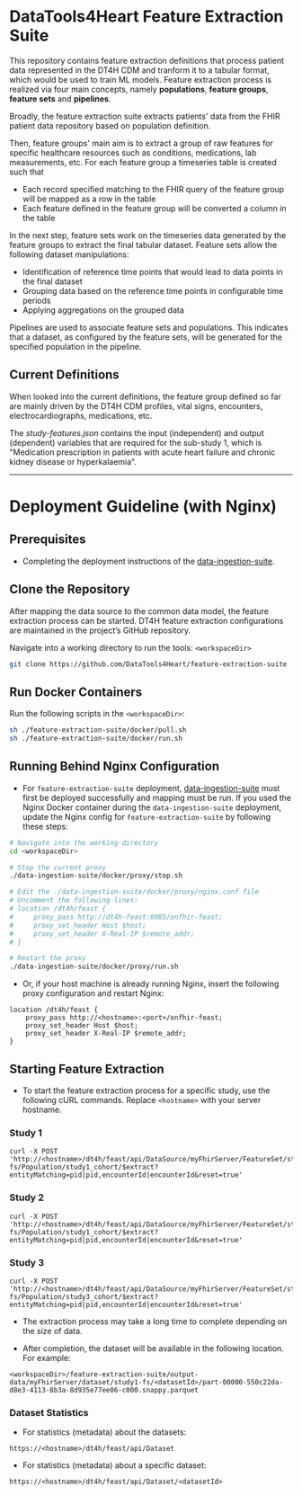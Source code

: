 # DataTools4Heart Feature Extraction Suite
This repository contains feature extraction definitions that process patient data represented in the DT4H CDM and tranform it to a tabular format, which would be used to train ML models. Feature extraction process is realized via four main concepts, namely **populations**, **feature groups**, **feature sets** and **pipelines**.

Broadly, the feature extraction suite extracts patients' data from the FHIR patient data repository based on population definition. 

Then, feature groups' main aim is to extract a group of raw features for specific healthcare resources such as conditions, medications, lab measurements, etc. For each feature group a timeseries table is created such that
  * Each record specified matching to the FHIR query of the feature group will be mapped as a row in the table
  * Each feature defined in the feature group will be converted a column in the table

In the next step, feature sets work on the timeseries data generated by the feature groups to extract the final tabular dataset. Feature sets allow the following dataset manipulations:
  * Identification of reference time points that would lead to data points in the final dataset
  * Grouping data based on the reference time points in configurable time periods 
  * Applying aggregations on the grouped data

Pipelines are used to associate feature sets and populations. This indicates that a dataset, as configured by the feature sets, will be generated for the specified population in the pipeline.

## Current Definitions
When looked into the current definitions, the feature group defined so far are mainly driven by the DT4H CDM profiles, vital signs, encounters, electrocardiographs, medications, etc. 

The _study-features.json_ contains the input (independent) and output (dependent) variables that are required for the sub-study 1, which is "Medication prescription in patients with acute heart failure and chronic kidney disease or hyperkalaemia".

---

# Deployment Guideline (with Nginx)

## Prerequisites

- Completing the deployment instructions of the [data-ingestion-suite](https://github.com/DataTools4Heart/data-ingestion-suite).

## Clone the Repository

After mapping the data source to the common data model, the feature extraction process can be started. DT4H feature extraction configurations are maintained in the project’s GitHub repository.

Navigate into a working directory to run the tools: `<workspaceDir>`

```bash
git clone https://github.com/DataTools4Heart/feature-extraction-suite
```

## Run Docker Containers

Run the following scripts in the `<workspaceDir>`:

```bash
sh ./feature-extraction-suite/docker/pull.sh
sh ./feature-extraction-suite/docker/run.sh
```

## Running Behind Nginx Configuration

* For `feature-extraction-suite` deployment, [data-ingestion-suite](https://github.com/DataTools4Heart/data-ingestion-suite) must first be deployed successfully and mapping must be run.
If you used the Nginx Docker container during the `data-ingestion-suite` deployment, 
update the Nginx config for `feature-extraction-suite` by following these steps:

```bash
# Navigate into the working directory
cd <workspaceDir>

# Stop the current proxy
./data-ingestion-suite/docker/proxy/stop.sh

# Edit the ./data-ingestion-suite/docker/proxy/nginx.conf file
# Uncomment the following lines:
# location /dt4h/feast {
#     proxy_pass http://dt4h-feast:8085/onfhir-feast;
#     proxy_set_header Host $host;
#     proxy_set_header X-Real-IP $remote_addr;
# }

# Restart the proxy
./data-ingestion-suite/docker/proxy/run.sh
```

* Or, if your host machine is already running Nginx, insert the following proxy configuration and restart Nginx:

```nginx
location /dt4h/feast {
    proxy_pass http://<hostname>:<port>/onfhir-feast;
    proxy_set_header Host $host;
    proxy_set_header X-Real-IP $remote_addr;
}
```

## Starting Feature Extraction

* To start the feature extraction process for a specific study, use the following cURL commands. Replace `<hostname>` with your server hostname.

### Study 1

```shell
curl -X POST 'http://<hostname>/dt4h/feast/api/DataSource/myFhirServer/FeatureSet/study1-fs/Population/study1_cohort/$extract?entityMatching=pid|pid,encounterId|encounterId&reset=true'
```

### Study 2

```shell
curl -X POST 'http://<hostname>/dt4h/feast/api/DataSource/myFhirServer/FeatureSet/study2-fs/Population/study1_cohort/$extract?entityMatching=pid|pid,encounterId|encounterId&reset=true'
```

### Study 3

```shell
curl -X POST 'http://<hostname>/dt4h/feast/api/DataSource/myFhirServer/FeatureSet/study3-fs/Population/study3_cohort/$extract?entityMatching=pid|pid,encounterId|encounterId&reset=true'
```

* The extraction process may take a long time to complete depending on the size of data.

* After completion, the dataset will be available in the following location. For example:

```
<workspaceDir>/feature-extraction-suite/output-data/myFhirServer/dataset/study1-fs/<datasetId>/part-00000-550c22da-d8e3-4113-8b3a-8d935e77ee06-c000.snappy.parquet
```

### Dataset Statistics

* For statistics (metadata) about the datasets:

```
https://<hostname>/dt4h/feast/api/Dataset
```

* For statistics (metadata) about a specific dataset:

```
https://<hostname>/dt4h/feast/api/Dataset/<datasetId>
```
